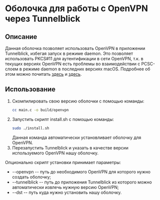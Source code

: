# Оболочка для работы с OpenVPN через Tunnelblick
## Описание
Данная оболочка позволяет использовать OpenVPN в приложении Tunnelblick, избегая запуск в режимe daemon. Это позволяет использовать PKCS#11 для аутентификации в сети OpenVPN, т.к. в текущих версиях OpenVPN есть проблемы во взаимодействии с PCSC-слоем в режиме daemon в последних версиях macOS. Подробнее об этом можно почитать [здесь](https://ludovicrousseau.blogspot.com/2015/11/os-x-el-capitan-bug-pcsc-not-usable.html) и [здесь](https://community.openvpn.net/openvpn/ticket/961?__cf_chl_jschl_tk__=b79e3e0eb7b4f257b127b089c19c1349dc860724-1597754845-0-AapAnwK0Qe3fpEWh5bjTfhnT9QhWLtrQM5bAMY9_7-I-0SajAHsBdP30VhmZMdoAkHjlYIgVx0zQ-14ki9BL6j5PvIfQUCXmFFOiK_zecXi-phl59XMhUus2iHtMwBNV_nmlAZyUbeYNPlS0Fp-99cSPggBsFDUQBMsux09hLIO-NuT71qNrORPZ1ksvWBow3dfZG-Cg2JQQsDKCHIfdONaoy2Wrd2MWruBR_-I4Clvf00ADRkcWzrtmWPxqj9EuO4DNjoBjsetY6jhYRdJxRKrwp1Gl_ZoAYKtiUNRvNnXO).
## Использование

1. Скомпилировать свою версию оболочки с помощью команды:
	```bash
	cc main.c -o build/openvpn
	```
2. Запустить скрипт install.sh с помощью команды:
	```bash
	sudo ./install.sh
	```
	Данная команда автоматически установливает оболочку для OpenVPN.
3. Перезапустить Tunnelblick и указать в качестве версии используемого OpenVPN нашу оболочку.

Опционально скрипт установки принимает параметры:
- --openvpn  -- путь до необходимого OpenVPN для которого нужно создать оболочку;
- --tunnelblick -- путь до приложения Tunnelblick из которого можно автоматически извлечь нужную версию OpenVPN;
- --dst -- путь куда нужно установить нашу оболочку.
